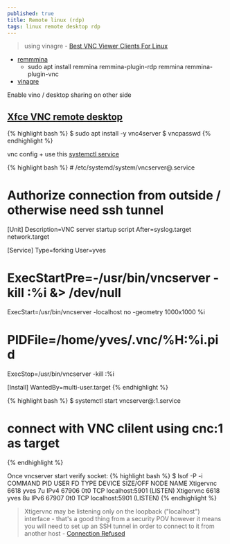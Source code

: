 ```yaml
---
published: true
title: Remote linux (rdp)
tags: linux remote desktop rdp
---
```

> using vinagre - [Best VNC Viewer Clients For Linux](https://www.poftut.com/best-vnc-viewer-clients-linux/)

- [remmmina](https://remmina.org/)
	- sudo apt install remmina remmina-plugin-rdp remmina remmina-plugin-vnc
- [vinagre](https://wiki.gnome.org/Apps/Vinagre)

Enable vino / desktop sharing on other side

## [Xfce VNC remote desktop](https://serverok.in/install-xfce-vnc-remote-desktop-on-ubuntu)

{% highlight bash %}
$ sudo apt install -y vnc4server
$ vncpasswd
{% endhighlight %}

vnc config + use this [systemctl service](https://forums.fedoraforum.org/showthread.php?311448-Issue-with-setting-up-VNC-Server-as-service-on-Fedora-24-or-above&p=1781244#post1781244)

{% highlight bash %}
# /etc/systemd/system/vncserver@.service
# Authorize connection from outside / otherwise need ssh tunnel
[Unit]
Description=VNC server startup script
After=syslog.target network.target

[Service]
Type=forking
User=yves
# ExecStartPre=-/usr/bin/vncserver -kill :%i &> /dev/null
ExecStart=/usr/bin/vncserver -localhost no -geometry 1000x1000 %i
# PIDFile=/home/yves/.vnc/%H:%i.pid
ExecStop=/usr/bin/vncserver -kill :%i

[Install]
WantedBy=multi-user.target
{% endhighlight %}

{% highlight bash %}
$ systemctl start vncserver@:1.service

# connect with VNC clilent using cnc:1 as target
{% endhighlight %}

Once vncserver start verify socket:
{% highlight bash %}
$ lsof -P -i
COMMAND    PID USER   FD   TYPE DEVICE SIZE/OFF NODE NAME
Xtigervnc 6618 yves    7u  IPv4  67906      0t0  TCP localhost:5901 (LISTEN)
Xtigervnc 6618 yves    8u  IPv6  67907      0t0  TCP localhost:5901 (LISTEN)
{% endhighlight %}

> Xtigervnc may be listening only on the loopback ("localhost") interface - that's a good thing from a security POV however it means you will need to set up an SSH tunnel in order to connect to it from another host  - [Connection Refused](https://askubuntu.com/questions/1209147/tigervncviewer-unable-to-connect-to-socket-connection-refused-10061)

